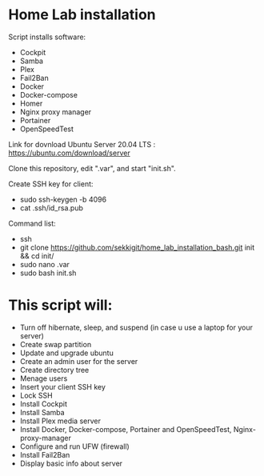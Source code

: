 # Home Lab installation

Script installs software: 
   - Cockpit
   - Samba
   - Plex
   - Fail2Ban
   - Docker
   - Docker-compose
   - Homer
   - Nginx proxy manager
   - Portainer
   - OpenSpeedTest

Link for dovnload Ubuntu Server 20.04 LTS : https://ubuntu.com/download/server

Clone this repository, edit ".var", and start "init.sh".

Create SSH key for client:
   - sudo ssh-keygen -b 4096
   - cat .ssh/id_rsa.pub

Command list:
   - ssh
   - git clone https://github.com/sekkigit/home_lab_installation_bash.git init && cd init/
   - sudo nano .var
   - sudo bash init.sh

# This script will:

   - Turn off hibernate, sleep, and suspend (in case u use a laptop for your server)
   - Create swap partition
   - Update and upgrade ubuntu
   - Create an admin user for the server
   - Create directory tree
   - Menage users
   - Insert your client SSH key
   - Lock SSH
   - Install Cockpit
   - Install Samba
   - Install Plex media server
   - Install Docker, Docker-compose, Portainer and OpenSpeedTest, Nginx-proxy-manager
   - Configure and run UFW (firewall)
   - Install Fail2Ban
   - Display basic info about server